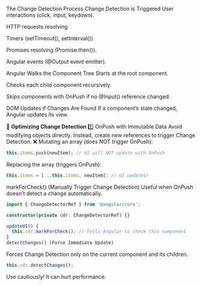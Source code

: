 The Change Detection Process
Change Detection is Triggered
User interactions (click, input, keydown).

HTTP requests resolving.

Timers (setTimeout(), setInterval()).

Promises resolving (Promise.then()).

Angular events (@Output event emitter).

Angular Walks the Component Tree
Starts at the root component.

Checks each child component recursively.

Skips components with OnPush if no @Input() reference changed.

DOM Updates if Changes Are Found
If a component’s state changed, Angular updates its view.

:rocket: **Optimizing Change Detection**
:one: OnPush with Immutable Data
Avoid modifying objects directly.
Instead, create new references to trigger Change Detection.
:x: Mutating an array (does NOT trigger OnPush):

```typescript
this.items.push(newItem); // UI will NOT update with OnPush 
```

Replacing the array (triggers OnPush):

```typescript
this.items = [...this.items, newItem]; // UI updates! 
```
markForCheck() (Manually Trigger Change Detection)
Useful when OnPush doesn't detect a change automatically.

```typescript
import { ChangeDetectorRef } from '@angular/core';

constructor(private cdr: ChangeDetectorRef) {}

updateUI() {
  this.cdr.markForCheck(); // Tells Angular to check this component
}
detectChanges() (Force Immediate Update) 
```
Forces Change Detection only on the current component and its children.

```typescript
this.cdr.detectChanges();
```
Use cautiously! It can hurt performance.